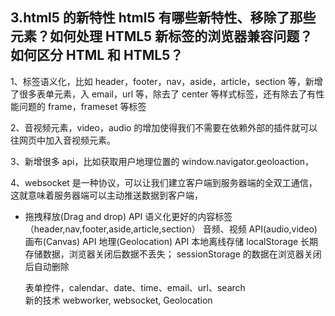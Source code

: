 ## 3.html5 的新特性 html5 有哪些新特性、移除了那些元素？如何处理 HTML5 新标签的浏览器兼容问题？如何区分 HTML 和 HTML5？

1、标签语义化，比如 header，footer，nav，aside，article，section 等，新增了很多表单元素，入 email，url 等，除去了 center 等样式标签，还有除去了有性能问题的 frame，frameset 等标签

2、音视频元素，video，audio 的增加使得我们不需要在依赖外部的插件就可以往网页中加入音视频元素。

3、新增很多 api，比如获取用户地理位置的 window.navigator.geoloaction，

4、websocket 是一种协议，可以让我们建立客户端到服务器端的全双工通信，这就意味着服务器端可以主动推送数据到客户端，

- 拖拽释放(Drag and drop) API
  语义化更好的内容标签（header,nav,footer,aside,article,section）
  音频、视频 API(audio,video)
  画布(Canvas) API
  地理(Geolocation) API
  本地离线存储 localStorage 长期存储数据，浏览器关闭后数据不丢失；
  sessionStorage 的数据在浏览器关闭后自动删除

  表单控件，calendar、date、time、email、url、search  
  新的技术 webworker, websocket, Geolocation
